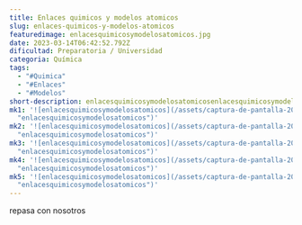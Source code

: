 ```yaml
---
title: Enlaces quimicos y modelos atomicos
slug: enlaces-quimicos-y-modelos-atomicos
featuredimage: enlacesquimicosymodelosatomicos.jpg
date: 2023-03-14T06:42:52.792Z
dificultad: Preparatoria / Universidad
categoria: Química
tags:
  - "#Quimica"
  - "#Enlaces"
  - "#Modelos"
short-description: enlacesquimicosymodelosatomicosenlacesquimicosymodelosatomicos
mk1: '![enlacesquimicosymodelosatomicos](/assets/captura-de-pantalla-2023-03-14-004415.jpg
  "enlacesquimicosymodelosatomicos")'
mk2: '![enlacesquimicosymodelosatomicos](/assets/captura-de-pantalla-2023-03-14-004426.jpg
  "enlacesquimicosymodelosatomicos")'
mk3: '![enlacesquimicosymodelosatomicos](/assets/captura-de-pantalla-2023-03-14-004442.jpg
  "enlacesquimicosymodelosatomicos")'
mk4: '![enlacesquimicosymodelosatomicos](/assets/captura-de-pantalla-2023-03-14-004455.jpg
  "enlacesquimicosymodelosatomicos")'
mk5: '![enlacesquimicosymodelosatomicos](/assets/captura-de-pantalla-2023-03-14-004513.jpg
  "enlacesquimicosymodelosatomicos")'
---
```

r﻿epasa con nosotros